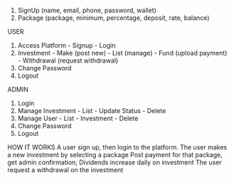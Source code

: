 1. SignUp (name, email, phone, password, wallet)
2. Package (package, minimum, percentage, deposit, rate, balance)


USER
1. Access Platform
		- Signup
		- Login
2. Investment
		- Make (post new)
		- List (manage)
		- Fund (upload payment)
		- Withdrawal (request withdrawal)
3. Change Password
4. Logout


ADMIN
1. Login
2. Manage Investment
		- List
		- Update Status
		- Delete
3. Manage User
		- List
		- Investment
		- Delete
4. Change Password
5. Logout



HOW IT WORKS
A user sign up, then login to the platform.
The user makes a new investment by selecting a package
Post payment for that package, get admin confirmation;
Dividends increase daily on investment
The user request a withdrawal on the investment